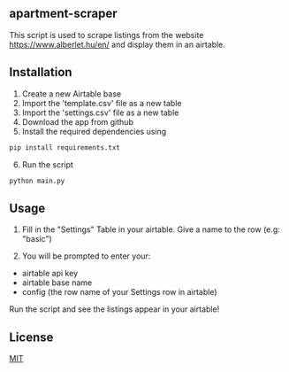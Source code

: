 ## apartment-scraper

This script is used to scrape listings from the website https://www.alberlet.hu/en/ and display them in an airtable. 


## Installation

1. Create a new Airtable base
2. Import the 'template.csv' file as a new table
3. Import the 'settings.csv' file as a new table
4. Download the app from github
5. Install the required dependencies using

```bash
pip install requirements.txt
```

6. Run the script
```bash
python main.py
```

## Usage

1. Fill in the "Settings" Table in your airtable. Give a name to the row (e.g: "basic")

1. You will be prompted to enter your:
- airtable api key
- airtable base name
- config  (the row name of your Settings row in airtable)

Run the script and see the listings appear in your airtable!


## License
[MIT](https://choosealicense.com/licenses/mit/)